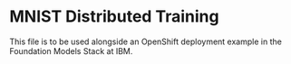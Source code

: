 # MNIST Distributed Training

This file is to be used alongside an OpenShift deployment example in the Foundation Models Stack at IBM.
